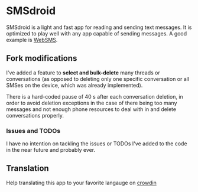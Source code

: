 # SMSdroid

SMSdroid is a light and fast app for reading and sending text messages.
It is optimized to play well with any app capable of sending messages.
A good example is [WebSMS](https://github.com/felixb/websms).

## Fork modifications

I've added a feature to **select and bulk-delete** many threads or conversations (as opposed to 
deleting only one specific conversation or all SMSes on the device, which was already implemented).

There is a hard-coded pause of 40 s after each conversation deletion, in order to avoid deletion exceptions in the case of there being too many messages and not enough phone resources to deal with in and delete conversations properly.

### Issues and TODOs

I have no intention on tackling the issues or TODOs I've added to the code in the near future 
and probably ever.

## Translation

Help translating this app to your favorite langauge on [crowdin](https://crowdin.com/project/smsdroid/invite)
